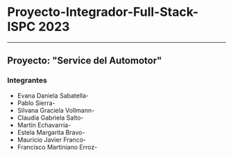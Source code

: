# Proyecto-Integrador-Full-Stack-ISPC 2023
*** 
##  Proyecto: "Service del Automotor"
### Integrantes
* Evana Daniela Sabatella-
* Pablo Sierra-
* Silvana Graciela Vollmann-
* Claudia Gabriela Salto-
* Martín Echavarría-
* Estela Margarita Bravo-
* Mauricio Javier Franco-
* Francisco Martiniano Erroz-
